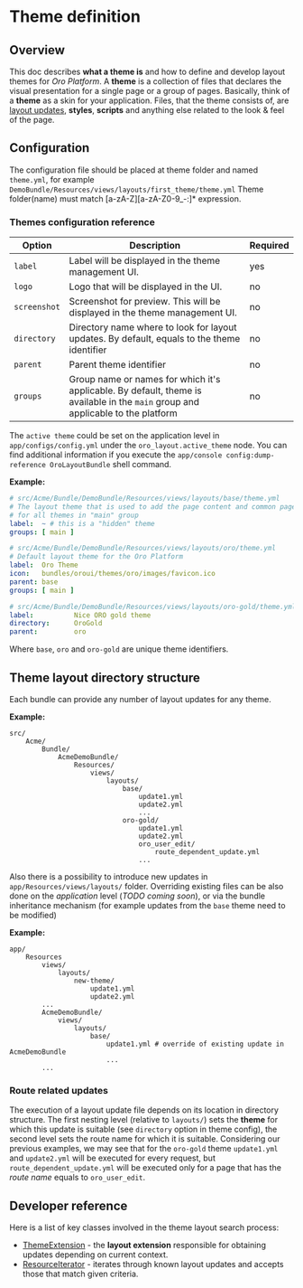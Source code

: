 # Theme definition

## Overview

This doc describes **what a theme is** and how to define and develop layout themes for *Oro Platform*.
A **theme** is a collection of files that declares the visual presentation for a single page or a group of pages.
Basically, think of a **theme** as a skin for your application. Files, that the theme consists of, are [layout updates](./layout_update.md), **styles**, **scripts** and anything else related to the look & feel of the page.

## Configuration

The configuration file should be placed at theme folder and named `theme.yml`, for example `DemoBundle/Resources/views/layouts/first_theme/theme.yml`
Theme folder(name) must match [a-zA-Z][a-zA-Z0-9_\-:]* expression.

### Themes configuration reference

| Option | Description | Required |
|------- |-------------|----------|
| `label` | Label will be displayed in the theme management UI. | yes |
| `logo` | Logo that will be displayed in the UI. | no |
| `screenshot` | Screenshot for preview. This will be displayed in the theme management UI. | no |
| `directory` | Directory name where to look for layout updates. By default, equals to the theme identifier | no |
| `parent` | Parent theme identifier | no |
| `groups` | Group name or names for which it's applicable. By default, theme is available in the `main` group and applicable to the platform  | no |

The `active theme` could be set on the application level in `app/configs/config.yml` under the `oro_layout.active_theme` node.
You can find additional information if you execute the `app/console config:dump-reference OroLayoutBundle` shell command.

**Example:**

```yaml
# src/Acme/Bundle/DemoBundle/Resources/views/layouts/base/theme.yml
# The layout theme that is used to add the page content and common page elements
# for all themes in "main" group
label:  ~ # this is a "hidden" theme
groups: [ main ]

# src/Acme/Bundle/DemoBundle/Resources/views/layouts/oro/theme.yml
# Default layout theme for the Oro Platform
label:  Oro Theme
icon:   bundles/oroui/themes/oro/images/favicon.ico
parent: base
groups: [ main ]

# src/Acme/Bundle/DemoBundle/Resources/views/layouts/oro-gold/theme.yml
label:          Nice ORO gold theme
directory:      OroGold
parent:         oro
```

Where `base`, `oro` and `oro-gold` are unique theme identifiers.

## Theme layout directory structure

Each bundle can provide any number of layout updates for any theme.
 
**Example:**

```
src/
    Acme/
        Bundle/
            AcmeDemoBundle/
                Resources/
                    views/
                        layouts/
                            base/
                                update1.yml
                                update2.yml
                                ...
                            oro-gold/
                                update1.yml
                                update2.yml
                                oro_user_edit/
                                    route_dependent_update.yml
                                ...
```

Also there is a possibility to introduce new updates in `app/Resources/views/layouts/` folder. Overriding existing files
can be also done on the *application* level (*TODO coming soon*), or via the bundle inheritance mechanism 
(for example updates from the `base` theme need to be modified)

**Example:**

```
app/
    Resources
        views/
            layouts/
                new-theme/
                    update1.yml
                    update2.yml
        ...
        AcmeDemoBundle/
            views/
                layouts/
                    base/
                        update1.yml # override of existing update in AcmeDemoBundle
                        ...
        ...
```

### Route related updates

The execution of a layout update file depends on its location in directory structure. The first nesting level (relative to `layouts/`)
sets the **theme** for which this update is suitable (see `directory` option in theme config), the second level sets the route name
for which it is suitable. Considering our previous examples, we may see that for the `oro-gold` theme `update1.yml` and `update2.yml` will be
executed for every request, but `route_dependent_update.yml` will be executed only for a page that has the *route name* equals to `oro_user_edit`.

Developer reference
-------------------

Here is a list of key classes involved in the theme layout search process:

 - [ThemeExtension](../../../../Component/Layout/Extension/Theme/ThemeExtension.php) - the **layout extension** responsible for obtaining
    updates depending on current context.
 - [ResourceIterator](../../../../Component/Layout/Extension/Theme/Model/ResourceIterator.php) - iterates through known layout updates and accepts those
    that match given criteria.
